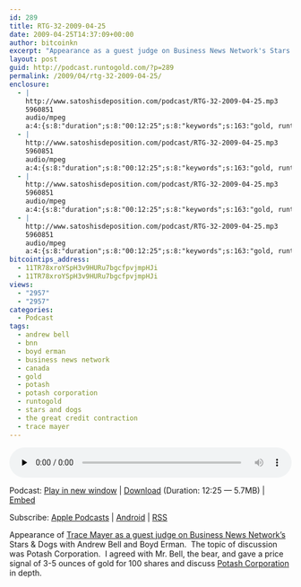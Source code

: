 ```yaml
---
id: 289
title: RTG-32-2009-04-25
date: 2009-04-25T14:37:09+00:00
author: bitcoinkn
excerpt: "Appearance as a guest judge on Business News Network's Stars & Dogs with Andrew Bell and Boyd .  The topic of discussion was Potash Corporation.  I agreed with Mr. Bell, the bear, and gave a price signal of 3-5 ounces of gold for 100 shares."
layout: post
guid: http://podcast.runtogold.com/?p=289
permalink: /2009/04/rtg-32-2009-04-25/
enclosure:
  - |
    http://www.satoshisdeposition.com/podcast/RTG-32-2009-04-25.mp3
    5960851
    audio/mpeg
    a:4:{s:8:"duration";s:8:"00:12:25";s:8:"keywords";s:163:"gold, runtogold, stars and dogs, andrew bell, boyd erman, the great credit contraction, potash, potash corporation, trace mayer, canada, business news network, bnn";s:6:"author";s:17:"Trace Mayer, J.D.";s:8:"explicit";s:1:"0";}
  - |
    http://www.satoshisdeposition.com/podcast/RTG-32-2009-04-25.mp3
    5960851
    audio/mpeg
    a:4:{s:8:"duration";s:8:"00:12:25";s:8:"keywords";s:163:"gold, runtogold, stars and dogs, andrew bell, boyd erman, the great credit contraction, potash, potash corporation, trace mayer, canada, business news network, bnn";s:6:"author";s:17:"Trace Mayer, J.D.";s:8:"explicit";s:1:"0";}
  - |
    http://www.satoshisdeposition.com/podcast/RTG-32-2009-04-25.mp3
    5960851
    audio/mpeg
    a:4:{s:8:"duration";s:8:"00:12:25";s:8:"keywords";s:163:"gold, runtogold, stars and dogs, andrew bell, boyd erman, the great credit contraction, potash, potash corporation, trace mayer, canada, business news network, bnn";s:6:"author";s:17:"Trace Mayer, J.D.";s:8:"explicit";s:1:"0";}
  - |
    http://www.satoshisdeposition.com/podcast/RTG-32-2009-04-25.mp3
    5960851
    audio/mpeg
    a:4:{s:8:"duration";s:8:"00:12:25";s:8:"keywords";s:163:"gold, runtogold, stars and dogs, andrew bell, boyd erman, the great credit contraction, potash, potash corporation, trace mayer, canada, business news network, bnn";s:6:"author";s:17:"Trace Mayer, J.D.";s:8:"explicit";s:1:"0";}
bitcointips_address:
  - 11TR78xroYSpH3v9HURu7bgcfpvjmpHJi
  - 11TR78xroYSpH3v9HURu7bgcfpvjmpHJi
views:
  - "2957"
  - "2957"
categories:
  - Podcast
tags:
  - andrew bell
  - bnn
  - boyd erman
  - business news network
  - canada
  - gold
  - potash
  - potash corporation
  - runtogold
  - stars and dogs
  - the great credit contraction
  - trace mayer
---
```

<!--powerpress_player-->

<div class="powerpress_player" id="powerpress_player_5621">
  <audio class="wp-audio-shortcode" id="audio-289-32" preload="none" style="width: 100%;" controls="controls"><source type="audio/mpeg" src="http://media.blubrry.com/bitcoinruntogold/p/www.satoshisdeposition.com/podcast/RTG-32-2009-04-25.mp3?_=32" /><a href="http://media.blubrry.com/bitcoinruntogold/p/www.satoshisdeposition.com/podcast/RTG-32-2009-04-25.mp3">http://media.blubrry.com/bitcoinruntogold/p/www.satoshisdeposition.com/podcast/RTG-32-2009-04-25.mp3</a></audio>
</div>

<p class="powerpress_links powerpress_links_mp3">
  Podcast: <a href="http://media.blubrry.com/bitcoinruntogold/p/www.satoshisdeposition.com/podcast/RTG-32-2009-04-25.mp3" class="powerpress_link_pinw" target="_blank" title="Play in new window" onclick="return powerpress_pinw('https://www.bitcoin.kn/?powerpress_pinw=289-podcast');" rel="nofollow">Play in new window</a> | <a href="http://media.blubrry.com/bitcoinruntogold/s/www.satoshisdeposition.com/podcast/RTG-32-2009-04-25.mp3" class="powerpress_link_d" title="Download" rel="nofollow" download="RTG-32-2009-04-25.mp3">Download</a> (Duration: 12:25 &#8212; 5.7MB) | <a href="#" class="powerpress_link_e" title="Embed" onclick="return powerpress_show_embed('289-podcast');" rel="nofollow">Embed</a>
</p>

<p class="powerpress_embed_box" id="powerpress_embed_289-podcast" style="display: none;">
  <input id="powerpress_embed_289-podcast_t" type="text" value="<iframe width=&quot;320&quot; height=&quot;30&quot; src=&quot;https://www.bitcoin.kn/?powerpress_embed=289-podcast&amp;powerpress_player=mediaelement-audio&quot; frameborder=&quot;0&quot; scrolling=&quot;no&quot;></iframe>" onclick="javascript: this.select();" onfocus="javascript: this.select();" style="width: 70%;" readOnly />
</p>

<p class="powerpress_links powerpress_subscribe_links">
  Subscribe: <a href="https://itunes.apple.com/WebObjects/MZStore.woa/wa/viewPodcast?id=301670981&mt=2&ls=1#episodeGuid=http%3A%2F%2Fpodcast.runtogold.com%2F%3Fp%3D289" class="powerpress_link_subscribe powerpress_link_subscribe_itunes" title="Subscribe on Apple Podcasts" rel="nofollow">Apple Podcasts</a> | <a href="https://subscribeonandroid.com/www.bitcoin.kn/feed/podcast/" class="powerpress_link_subscribe powerpress_link_subscribe_android" title="Subscribe on Android" rel="nofollow">Android</a> | <a href="https://www.bitcoin.kn/feed/podcast/" class="powerpress_link_subscribe powerpress_link_subscribe_rss" title="Subscribe via RSS" rel="nofollow">RSS</a>
</p>

Appearance of <a href="http://watch.bnn.ca/stars--dogs/april-2009/stars--dogs-april-24-2009/#clip165202" target="_blank">Trace Mayer as a guest judge on Business News Network&#8217;s</a> Stars & Dogs with Andrew Bell and Boyd Erman.  The topic of discussion was Potash Corporation.  I agreed with Mr. Bell, the bear, and gave a price signal of 3-5 ounces of gold for 100 shares and discuss <a href="http://www.runtogold.com/2009/04/potash-corporation/" target="_blank">Potash Corporation</a> in depth.